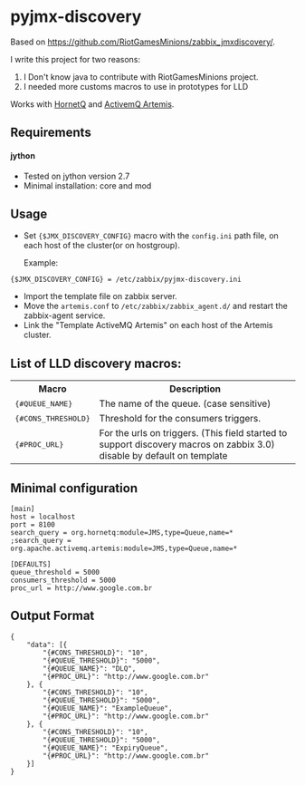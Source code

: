 # pyjmx-discovery

Based on https://github.com/RiotGamesMinions/zabbix_jmxdiscovery/.

I write this project for two reasons:
 1. I Don't know java to contribute with RiotGamesMinions project.
 2. I needed more customs macros to use in prototypes for LLD 

Works with [HornetQ](http://hornetq.jboss.org/) and [ActivemQ Artemis](https://activemq.apache.org/artemis/).

Requirements
------------
#### jython
- Tested on jython version 2.7
- Minimal installation: core and mod 

Usage
------------
- Set ```{$JMX_DISCOVERY_CONFIG}``` macro with the ```config.ini``` path file, on each host of the cluster(or on hostgroup).

    Example:
```
{$JMX_DISCOVERY_CONFIG} = /etc/zabbix/pyjmx-discovery.ini
```
- Import the template file on zabbix server.
- Move the ```artemis.conf``` to ```/etc/zabbix/zabbix_agent.d/``` and restart the zabbix-agent service.
- Link the "Template ActiveMQ Artemis" on each host of the Artemis cluster.

List of LLD discovery macros:
------------
<table>
  <tr>
    <th>Macro</th>
    <th>Description</th>
  </tr>
  <tr>
    <td><tt>{#QUEUE_NAME}</tt></td>
    <td>The name of the queue. (case sensitive)</td>
  </tr>
  <tr>
    <td><tt>{#CONS_THRESHOLD}</tt></td>
    <td>Threshold for the consumers triggers.</td>
  </tr>
  <tr>
    <td><tt>{#PROC_URL}</tt></td>
    <td>For the urls on triggers. (This field started to support discovery macros on zabbix 3.0)<br>disable by default on template<br></td>
  </tr>
</table>

Minimal configuration
------------

    [main]
    host = localhost
    port = 8100
    search_query = org.hornetq:module=JMS,type=Queue,name=*
    ;search_query = org.apache.activemq.artemis:module=JMS,type=Queue,name=*

    [DEFAULTS]
    queue_threshold = 5000
    consumers_threshold = 5000
    proc_url = http://www.google.com.br

Output Format
------------

```
{
	"data": [{
		"{#CONS_THRESHOLD}": "10",
		"{#QUEUE_THRESHOLD}": "5000",
		"{#QUEUE_NAME}": "DLQ",
		"{#PROC_URL}": "http://www.google.com.br"
	}, {
		"{#CONS_THRESHOLD}": "10",
		"{#QUEUE_THRESHOLD}": "5000",
		"{#QUEUE_NAME}": "ExampleQueue",
		"{#PROC_URL}": "http://www.google.com.br"
	}, {
		"{#CONS_THRESHOLD}": "10",
		"{#QUEUE_THRESHOLD}": "5000",
		"{#QUEUE_NAME}": "ExpiryQueue",
		"{#PROC_URL}": "http://www.google.com.br"
	}]
}
```
